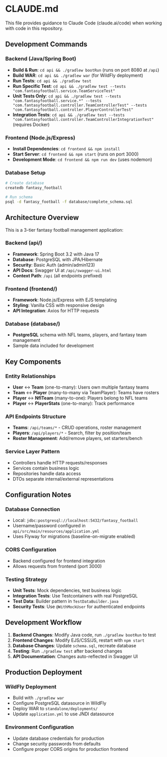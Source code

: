 # CLAUDE.md

This file provides guidance to Claude Code (claude.ai/code) when working with code in this repository.

## Development Commands

### Backend (Java/Spring Boot)
- **Build & Run**: `cd api && ./gradlew bootRun` (runs on port 8080 at `/api`)
- **Build WAR**: `cd api && ./gradlew war` (for WildFly deployment)
- **Run Tests**: `cd api && ./gradlew test`
- **Run Specific Test**: `cd api && ./gradlew test --tests "com.fantasyfootball.service.TeamServiceTest"`
- **Unit Tests Only**: `cd api && ./gradlew test --tests "com.fantasyfootball.service.*" --tests "com.fantasyfootball.controller.TeamControllerTest" --tests "com.fantasyfootball.controller.PlayerControllerTest"`
- **Integration Tests**: `cd api && ./gradlew test --tests "com.fantasyfootball.controller.TeamControllerIntegrationTest"` (requires Docker)

### Frontend (Node.js/Express)
- **Install Dependencies**: `cd frontend && npm install`
- **Start Server**: `cd frontend && npm start` (runs on port 3000)
- **Development Mode**: `cd frontend && npm run dev` (uses nodemon)

### Database Setup
```bash
# Create database
createdb fantasy_football

# Run schema
psql -d fantasy_football -f database/complete_schema.sql
```

## Architecture Overview

This is a 3-tier fantasy football management application:

### Backend (api/)
- **Framework**: Spring Boot 3.2 with Java 17
- **Database**: PostgreSQL with JPA/Hibernate
- **Security**: Basic Auth (admin/admin123)
- **API Docs**: Swagger UI at `/api/swagger-ui.html`
- **Context Path**: `/api` (all endpoints prefixed)

### Frontend (frontend/)
- **Framework**: Node.js/Express with EJS templating
- **Styling**: Vanilla CSS with responsive design
- **API Integration**: Axios for HTTP requests

### Database (database/)
- **PostgreSQL** schema with NFL teams, players, and fantasy team management
- Sample data included for development

## Key Components

### Entity Relationships
- **User** ↔ **Team** (one-to-many): Users own multiple fantasy teams
- **Team** ↔ **Player** (many-to-many via TeamPlayer): Teams have rosters
- **Player** ↔ **NflTeam** (many-to-one): Players belong to NFL teams
- **Player** ↔ **PlayerStats** (one-to-many): Track performance

### API Endpoints Structure
- **Teams**: `/api/teams/*` - CRUD operations, roster management
- **Players**: `/api/players/*` - Search, filter by position/team
- **Roster Management**: Add/remove players, set starters/bench

### Service Layer Pattern
- Controllers handle HTTP requests/responses
- Services contain business logic
- Repositories handle data access
- DTOs separate internal/external representations

## Configuration Notes

### Database Connection
- Local: `jdbc:postgresql://localhost:5432/fantasy_football`
- Username/password configured in `api/src/main/resources/application.yml`
- Uses Flyway for migrations (baseline-on-migrate enabled)

### CORS Configuration
- Backend configured for frontend integration
- Allows requests from frontend (port 3000)

### Testing Strategy
- **Unit Tests**: Mock dependencies, test business logic
- **Integration Tests**: Use Testcontainers with real PostgreSQL
- **Test Data**: Builder pattern in `TestDataBuilder.java`
- **Security Tests**: Use `@WithMockUser` for authenticated endpoints

## Development Workflow

1. **Backend Changes**: Modify Java code, run `./gradlew bootRun` to test
2. **Frontend Changes**: Modify EJS/CSS/JS, restart with `npm start`
3. **Database Changes**: Update `schema.sql`, recreate database
4. **Testing**: Run `./gradlew test` after backend changes
5. **API Documentation**: Changes auto-reflected in Swagger UI

## Production Deployment

### WildFly Deployment
- Build with `./gradlew war`
- Configure PostgreSQL datasource in WildFly
- Deploy WAR to `standalone/deployments/`
- Update `application.yml` to use JNDI datasource

### Environment Configuration
- Update database credentials for production
- Change security passwords from defaults
- Configure proper CORS origins for production frontend
